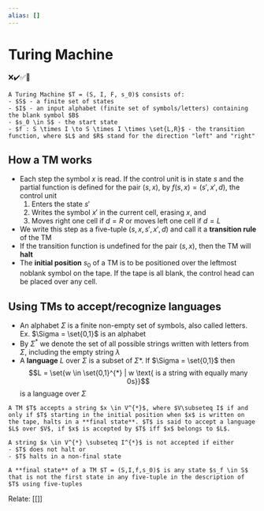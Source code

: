 ```yaml
---
alias: []
---
```

# Turing Machine
❌✔️✅📗
```ad-def
A Turing Machine $T = (S, I, F, s_0)$ consists of:
- $S$ - a finite set of states
- $I$ - an input alphabet (finite set of symbols/letters) containing the blank symbol $B$
- $s_0 \in S$ - the start state
- $f : S \times I \to S \times I \times \set{L,R}$ - the transition function, where $L$ and $R$ stand for the direction "left" and "right"
```

## How a TM works 
- Each step the symbol $x$ is read. If the control unit is in state $s$ and the partial function is defined for the pair $(s, x)$, by $f(s,x) = (s',x',d)$, the control unit 
	1. Enters the state $s'$
	2. Writes the symbol $x'$ in the current cell, erasing $x$, and 
	3. Moves right one cell if $d = R$ or moves left one cell if $d = L$
- We write this step as a five-tuple $(s, x, s', x', d)$ and call it a **transition rule** of the TM
- If the transition function is undefined for the pair $(s, x)$, then the TM will **halt**
- The **initial position** $s_0$ of a TM is to be positioned over the leftmost noblank symbol on the tape. If the tape is all blank, the control head can be placed over any cell.

## Using TMs to accept/recognize languages
- An alphabet $\Sigma$ is a finite non-empty set of symbols, also called letters. Ex. $\Sigma = \set{0,1}$ is an alphabet
- By $\Sigma^*$ we denote the set of all possible strings written with letters from $\Sigma$, including the empty string $\lambda$
-  A **language** $L$ over $\Sigma$ is a subset of $\Sigma*$. If $\Sigma = \set{0,1}$ then $$L = \set{w \in \set{0,1}^{*} | w \text{ is a string with equally many 0s}}$$ is a language over $\Sigma$
```ad-def
A TM $T$ accepts a string $x \in V^{*}$, where $V\subseteq I$ if and only if $T$ starting in the initial position when $x$ is written on the tape, halts in a **final state**. $T$ is said to accept a language $L$ over $V$, if $x$ is accepted by $T$ iff $x$ belongs to $L$.

A string $x \in V^{*} \subseteq I^{*}$ is not accepted if either
- $T$ does not halt or
- $T$ halts in a non-final state
```
```ad-def
A **final state** of a TM $T = (S,I,f,s_0)$ is any state $s_f \in S$ that is not the first state in any five-tuple in the description of $T$ using five-tuples
```
Relate: [[]]